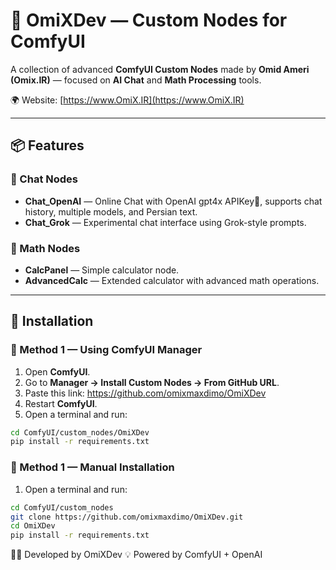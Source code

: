 # 👾 OmiXDev — Custom Nodes for ComfyUI

A collection of advanced **ComfyUI Custom Nodes** made by **Omid Ameri (Omix.IR)** — focused on **AI Chat** and **Math Processing** tools.

🌍 Website: [https://www.OmiX.IR](https://www.OmiX.IR)

---

## 📦 Features

### 💬 Chat Nodes
- **Chat_OpenAI** — Online Chat with OpenAI gpt4x APIKey🔑, supports chat history, multiple models, and Persian text.
- **Chat_Grok** — Experimental chat interface using Grok-style prompts.

### 🧮 Math Nodes
- **CalcPanel** — Simple calculator node.
- **AdvancedCalc** — Extended calculator with advanced math operations.

---

## 🧰 Installation

### 🔹 Method 1 — Using ComfyUI Manager
1. Open **ComfyUI**.
2. Go to **Manager → Install Custom Nodes → From GitHub URL**.
3. Paste this link:
   https://github.com/omixmaxdimo/OmiXDev
4. Restart **ComfyUI**.
5. Open a terminal and run:
```bash
cd ComfyUI/custom_nodes/OmiXDev
pip install -r requirements.txt
```
### 🔹 Method 1 — Manual Installation
1. Open a terminal and run:
```bash
cd ComfyUI/custom_nodes
git clone https://github.com/omixmaxdimo/OmiXDev.git
cd OmiXDev
pip install -r requirements.txt
```
🧑‍💻 Developed by OmiXDev
💡 Powered by ComfyUI + OpenAI
